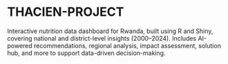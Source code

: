 # THACIEN-PROJECT
Interactive nutrition data dashboard for Rwanda, built using R and Shiny, covering national and district-level insights (2000–2024). Includes AI-powered recommendations, regional analysis, impact assessment, solution hub, and more to support data-driven decision-making.
